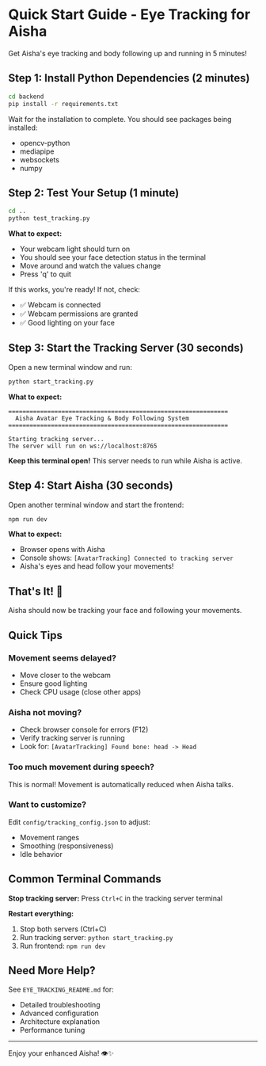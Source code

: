 # Quick Start Guide - Eye Tracking for Aisha

Get Aisha's eye tracking and body following up and running in 5 minutes!

## Step 1: Install Python Dependencies (2 minutes)

```bash
cd backend
pip install -r requirements.txt
```

Wait for the installation to complete. You should see packages being installed:
- opencv-python
- mediapipe
- websockets
- numpy

## Step 2: Test Your Setup (1 minute)

```bash
cd ..
python test_tracking.py
```

**What to expect:**
- Your webcam light should turn on
- You should see your face detection status in the terminal
- Move around and watch the values change
- Press 'q' to quit

If this works, you're ready! If not, check:
- ✅ Webcam is connected
- ✅ Webcam permissions are granted
- ✅ Good lighting on your face

## Step 3: Start the Tracking Server (30 seconds)

Open a new terminal window and run:

```bash
python start_tracking.py
```

**What to expect:**
```
==============================================================
  Aisha Avatar Eye Tracking & Body Following System
==============================================================

Starting tracking server...
The server will run on ws://localhost:8765
```

**Keep this terminal open!** This server needs to run while Aisha is active.

## Step 4: Start Aisha (30 seconds)

Open another terminal window and start the frontend:

```bash
npm run dev
```

**What to expect:**
- Browser opens with Aisha
- Console shows: `[AvatarTracking] Connected to tracking server`
- Aisha's eyes and head follow your movements!

## That's It! 🎉

Aisha should now be tracking your face and following your movements.

## Quick Tips

### Movement seems delayed?
- Move closer to the webcam
- Ensure good lighting
- Check CPU usage (close other apps)

### Aisha not moving?
- Check browser console for errors (F12)
- Verify tracking server is running
- Look for: `[AvatarTracking] Found bone: head -> Head`

### Too much movement during speech?
This is normal! Movement is automatically reduced when Aisha talks.

### Want to customize?
Edit `config/tracking_config.json` to adjust:
- Movement ranges
- Smoothing (responsiveness)
- Idle behavior

## Common Terminal Commands

**Stop tracking server:** Press `Ctrl+C` in the tracking server terminal

**Restart everything:**
1. Stop both servers (Ctrl+C)
2. Run tracking server: `python start_tracking.py`
3. Run frontend: `npm run dev`

## Need More Help?

See `EYE_TRACKING_README.md` for:
- Detailed troubleshooting
- Advanced configuration
- Architecture explanation
- Performance tuning

---

Enjoy your enhanced Aisha! 👁️✨

